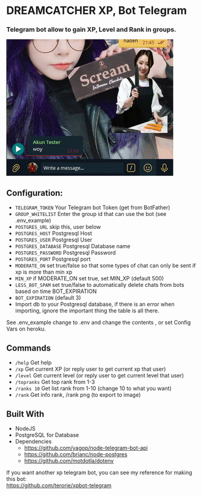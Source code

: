 # DREAMCATCHER XP, Bot Telegram
### Telegram bot allow to gain XP, Level and Rank in groups.
![Statistics](.github/sr_1.gif)

## Configuration:
 * `TELEGRAM_TOKEN` Your Telegram bot Token (get from BotFather)
 * `GROUP_WHITELIST` Enter the group id that can use the bot (see .env_example)
 * `POSTGRES_URL` skip this, user below
 * `POSTGRES_HOST` Postgresql Host
 * `POSTGRES_USER` Postgresql User
 * `POSTGRES_DATABASE` Postgresql Database name
 * `POSTGRES_PASSWORD` Postgresql Password
 * `POSTGRES_PORT` Postgresql port
 * `MODERATE_ON` set true/false so that some types of chat can only be sent if xp is more than min xp
 * `MIN_XP` if MODERATE_ON set true, set MIN_XP (default 500)
 * `LESS_BOT_SPAM` set true/false to automatically delete chats from bots based on time BOT_EXPIRATION
 * `BOT_EXPIRATION` (default 3)
 * Import db to your Postgresql database, if there is an error when importing, ignore the important thing the table is all there.
 
See .env_example change to .env and change the contents , or set Config Vars on heroku.

## Commands

- `/help` Get help
- `/xp` Get current XP (or reply user to get current xp that user)
- `/level` Get current level (or reply user to get current level that user)
- `/topranks` Get top rank from 1-3
- `/ranks 10` Get list rank from 1-10 (change 10 to what you want)
- `/rank` Get info rank, /rank png (to export to image)

## Built With

* NodeJS
* PostgreSQL for Database
* Dependencies
  * https://github.com/yagop/node-telegram-bot-api
  * https://github.com/brianc/node-postgres
  * https://github.com/motdotla/dotenv
  
If you want another xp telegram bot, you can see my reference for making this bot:<br>
https://github.com/terorie/xpbot-telegram